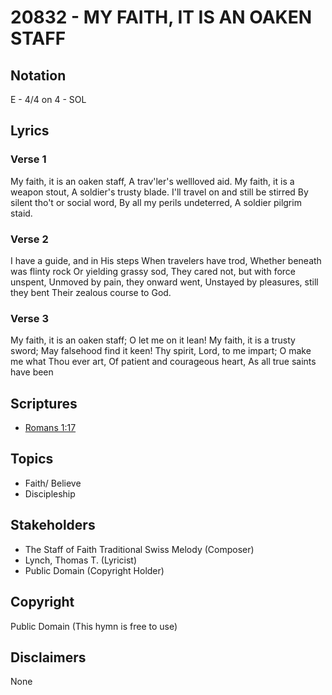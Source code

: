 # 20832 - MY FAITH, IT IS AN OAKEN STAFF

## Notation

E - 4/4 on 4 - SOL

## Lyrics

### Verse 1

My faith, it is an oaken staff, A trav'ler's wellloved aid. My faith, it is a weapon stout, A soldier's trusty blade. I'll travel on and still be stirred By silent tho't or social word, By all my perils undeterred, A soldier pilgrim staid.

### Verse 2

I have a guide, and in His steps When travelers have trod, Whether beneath was flinty rock Or yielding grassy sod, They cared not, but with force unspent, Unmoved by pain, they onward went, Unstayed by pleasures, still they bent Their zealous course to God.



### Verse 3

My faith, it is an oaken staff; O let me on it lean! My faith, it is a trusty sword; May falsehood find it keen! Thy spirit, Lord, to me impart; O make me what Thou ever art, Of patient and courageous heart, As all true saints have been


## Scriptures

- [Romans 1:17](https://www.biblegateway.com/passage/?search=Romans%201%3A17)

## Topics

- Faith/ Believe
- Discipleship

## Stakeholders

- The Staff of Faith Traditional Swiss Melody (Composer)
- Lynch, Thomas T. (Lyricist)
- Public Domain (Copyright Holder)

## Copyright

Public Domain
(This hymn is free to use)

## Disclaimers

None

